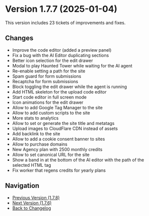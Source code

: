 # Version 1.7.7 (2025-01-04)

This version includes 23 tickets of improvements and fixes.

## Changes

- Improve the code editor (added a preview panel)
- Fix a bug with the AI Editor duplicating sections
- Better icon selection for the edit drawer
- Modal to play Haunted Tower while waiting for the AI agent
- Re-enable setting a path for the site
- Spam guard for form submissions
- Recaptcha for form submissions
- Block toggling the edit drawer while the agent is running
- Add HTML skeleton for the upload code editor
- Start code editor in full screen mode
- Icon animations for the edit drawer
- Allow to add Google Tag Manager to the site
- Allow to add custom scripts to the site
- More stats to analytics
- Allow to set or generate the site title and metatags
- Upload images to CloudFlare CDN instead of assets
- Add backlink to the site
- Allow to add a cookie consent banner to sites
- Allow to purchase domains
- New Agency plan with 2500 monthly credits
- Allow to set canonical URL for the site
- Show a band in at the bottom of the AI editor with the path of the selected HTML tag
- Fix worker that regens credits for yearly plans

## Navigation

- [Previous Version (1.7.8)](1.7.8)
- [Next Version (1.7.6)](1.7.6)
- [Back to Changelog](../changelog)
